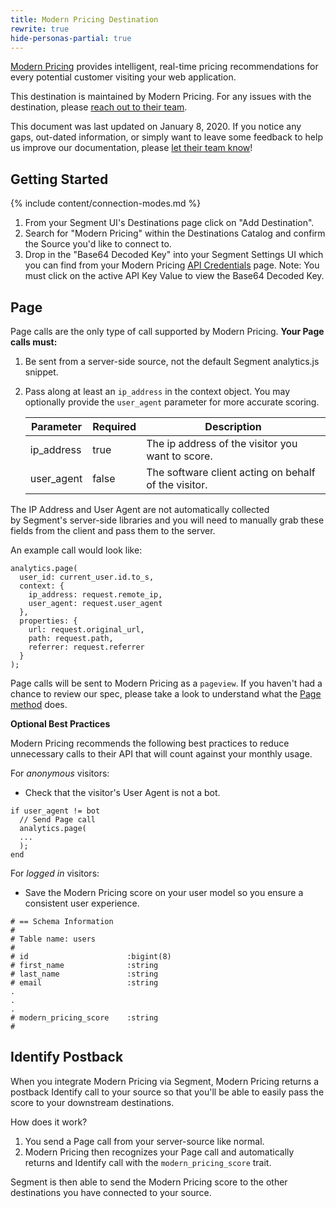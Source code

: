 ```yaml
---
title: Modern Pricing Destination
rewrite: true
hide-personas-partial: true
---
```

[Modern Pricing](https://modernpricing.com/?utm_source=segmentio&utm_medium=docs&utm_campaign=partners) provides intelligent, real-time pricing recommendations for every potential customer visiting your web application.

This destination is maintained by Modern Pricing. For any issues with the destination, please [reach out to their team](mailto:john@modernpricing.com).

This document was last updated on January 8, 2020. If you notice any gaps, out-dated information, or simply want to leave some feedback to help us improve our documentation, please [let  their team know](mailto:john@modernpricing.com)!

## Getting Started

{% include content/connection-modes.md %}

1. From your Segment UI's Destinations page click on "Add Destination".
2. Search for "Modern Pricing" within the Destinations Catalog and confirm the Source you'd like to connect to.
3. Drop in the "Base64 Decoded Key" into your Segment Settings UI which you can find from your Modern Pricing [API Credentials](https://modernpricing.com/login) page. Note: You must click on the active API Key Value to view the Base64 Decoded Key.

## Page

Page calls are the only type of call supported by Modern Pricing.  **Your Page calls must:**
1. Be sent from a server-side source, not the default Segment analytics.js snippet.
2. Pass along at least an `ip_address` in the context object. You may optionally provide the `user_agent` parameter for more accurate scoring.


    | Parameter  | Required | Description |
    | ---------- | -------- | ----------- |
    | ip_address | true     | The ip address of the visitor you want to score. |
    | user_agent | false    | The software client acting on behalf of the visitor. |

The IP Address and User Agent are not automatically collected by Segment's server-side libraries and you will need to manually grab these fields from the client and pass them to the server. 

An example call would look like:

```
analytics.page(
  user_id: current_user.id.to_s,
  context: {
    ip_address: request.remote_ip,
    user_agent: request.user_agent
  },
  properties: {
    url: request.original_url,
    path: request.path,
    referrer: request.referrer
  }
);
```

Page calls will be sent to Modern Pricing as a `pageview`. If you haven't had a chance to review our spec, please take a look to understand what the [Page method](https://segment.com/docs/connections/spec/page/) does.

**Optional Best Practices**

Modern Pricing recommends the following best practices to reduce unnecessary calls to their API that will count against your monthly usage.

For *anonymous* visitors:

* Check that the visitor's User Agent is not a bot.

```
if user_agent != bot
  // Send Page call
  analytics.page(
  ...
  );
end
```

For *logged in* visitors:

* Save the Modern Pricing score on your user model so you ensure a consistent user experience.

```
# == Schema Information
#
# Table name: users
#
# id                      :bigint(8)
# first_name              :string
# last_name               :string
# email                   :string
.
.
.
# modern_pricing_score    :string
#
```

## Identify Postback

When you integrate Modern Pricing via Segment, Modern Pricing returns a postback Identify call to your source so that you'll be able to easily pass the score to your downstream destinations.

How does it work?

1. You send a Page call from your server-source like normal.
2. Modern Pricing then recognizes your Page call and automatically returns and Identify call with the `modern_pricing_score` trait.

Segment is then able to send the Modern Pricing score to the other destinations you have connected to your source.
